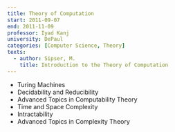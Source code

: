 ```yaml
---
title: Theory of Computation
start: 2011-09-07
end: 2011-11-09
professor: Iyad Kanj
university: DePaul
categories: [Computer Science, Theory]
texts:
  - author: Sipser, M.
    title: Introduction to the Theory of Computation
---
```

- Turing Machines
- Decidability and Reducibility
- Advanced Topics in Computability Theory
- Time and Space Complexity
- Intractability
- Advanced Topics in Complexity Theory
